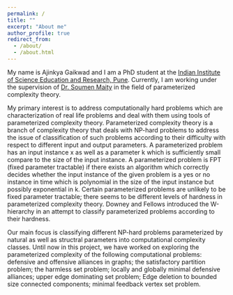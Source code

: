 ```yaml
---
permalink: /
title: ""
excerpt: "About me"
author_profile: true
redirect_from: 
  - /about/
  - /about.html
---
```


My name is Ajinkya Gaikwad and I am a PhD student at the [Indian Institute of Science Education and Research, Pune](https://www.iiserpune.ac.in/). Currently, I am working under the supervision of [Dr. Soumen Maity](https://sites.google.com/site/maitysoumeniiser/home) in the field of parameterized complexity theory. 

My primary interest is to address computationally hard problems which are characterization of real life problems and deal with them using tools of parameterized complexity theory. Parameterized complexity theory is a branch of complexity theory that deals with NP-hard problems to address the issue of classification of such problems according to their difficulty with respect to different input and output parameters. A parameterized problem has an input instance x as well as a parameter k which is sufficiently small compare to the size of the input instance. A parameterized problem is FPT (fixed parameter tractable) if there exists an algorithm which correctly decides whether the input instance of the given problem is a yes or no instance in time which is polynomial in the size of the input instance but possibly exponential in k. Certain parameterized problems are unlikely to be fixed parameter tractable; there seems to be different levels of hardness in parameterized complexity theory. Downey and Fellows introduced the W-hierarchy in an attempt to classify parameterized problems according to their hardness.

Our main focus is classifying different NP-hard problems parameterized by natural as well as structral parameters into computational complexity classes. Until now in this project, we have worked on exploring the parameterized complexity of the following computational problems: defensive and offensive alliances in graphs; the satisfactory partition problem; the harmless set problem; locally and globally minimal defensive alliances; upper edge dominating set problem; Edge deletion to bounded size connected components; minimal feedback vertex set problem. 


